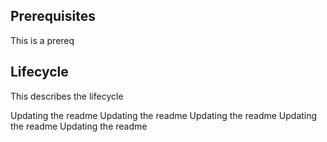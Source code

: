 ## Prerequisites
This is a prereq

## Lifecycle
This describes the lifecycle

Updating the readme
Updating the readme
Updating the readme
Updating the readme
Updating the readme